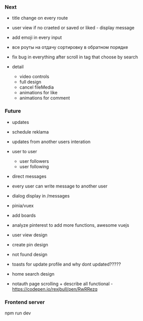 ### Next

- title change on every route
- user view if no craeted or saved or liked - display message 
- add emoji in every input
- все роуты на отдачу сортировку в обратном порядке
- fix bug in everything after scroll in tag that choose by search

- detail
  - video controls
  - full design
  - cancel fileMedia
  - animations for like
  - animations for comment


### Future
- updates
 - schedule reklama
 - updates from another users interation
- user to user
  - user followers
  - user following
- direct messages
 - every user can write message to another user
 - dialog display in /messages
- pinia/vuex
- add boards
- analyze pinterest to add more functions, awesome vuejs
- user view design
- create pin design
- not found design
- toasts for update profile and why dont updated?????
- home search design


- notauth page scrolling + describe all functional - https://codepen.io/rexjbull/pen/RwRRezq

### Frontend server
npm run dev